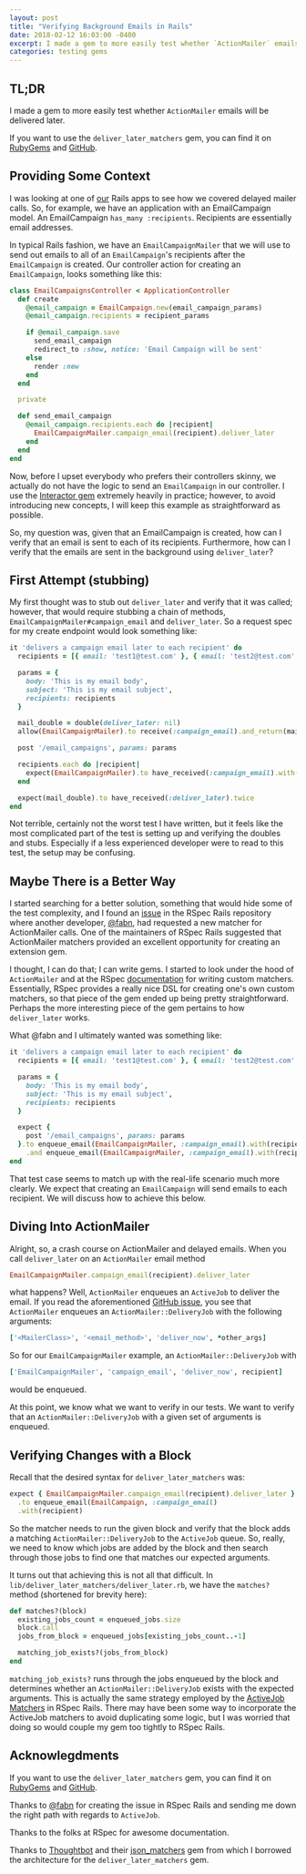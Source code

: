 ```yaml
---
layout: post
title: "Verifying Background Emails in Rails"
date: 2018-02-12 16:03:00 -0400
excerpt: I made a gem to more easily test whether `ActionMailer` emails will be delivered later.
categories: testing gems
---
```


## TL;DR

I made a gem to more easily test whether `ActionMailer` emails will be delivered
later.

If you want to use the `deliver_later_matchers` gem, you can find it on
[RubyGems](https://rubygems.org/gems/deliver_later_matchers)
and [GitHub](https://github.com/jdlubrano/deliver_later_matchers).

## Providing Some Context

I was looking at one of [our](https://maketime.io) Rails apps to see how we
covered delayed mailer calls.  So, for example, we have an application with an
EmailCampaign model.  An EmailCampaign `has_many :recipients`.  Recipients
are essentially email addresses.

In typical Rails fashion, we have an `EmailCampaignMailer` that we will use to
send out emails to all of an `EmailCampaign`'s recipients after the
`EmailCampaign` is created.  Our controller action for creating an
`EmailCampaign`, looks something like this:

```ruby
class EmailCampaignsController < ApplicationController
  def create
    @email_campaign = EmailCampaign.new(email_campaign_params)
    @email_campaign.recipients = recipient_params

    if @email_campaign.save
      send_email_campaign
      redirect_to :show, notice: 'Email Campaign will be sent'
    else
      render :new
    end
  end

  private

  def send_email_campaign
    @email_campaign.recipients.each do |recipient|
      EmailCampaignMailer.campaign_email(recipient).deliver_later
    end
  end
end
```

Now, before I upset everybody who prefers their controllers skinny, we actually
do not have the logic to send an `EmailCampaign` in our controller.  I use the
[Interactor gem](https://github.com/collectiveidea/interactor) extremely heavily
in practice; however, to avoid introducing new concepts, I will keep this example
as straightforward as possible.

So, my question was, given that an EmailCampaign is created, how can I verify
that an email is sent to each of its recipients.  Furthermore, how can I verify
that the emails are sent in the background using `deliver_later`?

## First Attempt (stubbing)

My first thought was to stub out `deliver_later` and verify that it was called;
however, that would require stubbing a chain of methods,
`EmailCampaignMailer#campaign_email` and `deliver_later`.
So a request spec for my create endpoint would look something like:

```ruby
it 'delivers a campaign email later to each recipient' do
  recipients = [{ email: 'test1@test.com' }, { email: 'test2@test.com' }]

  params = {
    body: 'This is my email body',
    subject: 'This is my email subject',
    recipients: recipients
  }

  mail_double = double(deliver_later: nil)
  allow(EmailCampaignMailer).to receive(:campaign_email).and_return(mail_double)

  post '/email_campaigns', params: params

  recipients.each do |recipient|
    expect(EmailCampaignMailer).to have_received(:campaign_email).with(recipient)
  end

  expect(mail_double).to have_received(:deliver_later).twice
end
```

Not terrible, certainly not the worst test I have written, but it feels like
the most complicated part of the test is setting up  and verifying the doubles
and stubs.  Especially if a less experienced developer were to read to this
test, the setup may be confusing.

## Maybe There is a Better Way

I started searching for a better solution, something that would hide some of the
test complexity, and I found an [issue](https://github.com/rspec/rspec-rails/issues/1901)
in the RSpec Rails repository where another developer, [@fabn](https://github.com/fabn),
had requested a new matcher for ActionMailer calls.  One of the maintainers
of RSpec Rails suggested that ActionMailer matchers provided an excellent
opportunity for creating an extension gem.

I thought, I can do that; I can write gems.  I started to look under the hood
of `ActionMailer` and at the RSpec [documentation](https://relishapp.com/rspec/rspec-expectations/v/3-7/docs/custom-matchers)
for writing custom matchers. Essentially, RSpec provides a really nice DSL for
creating one's own custom matchers, so that piece of the gem ended up being
pretty straightforward.  Perhaps the more interesting piece of the gem pertains
to how `deliver_later` works.

What @fabn and I ultimately wanted was something like:

```ruby
it 'delivers a campaign email later to each recipient' do
  recipients = [{ email: 'test1@test.com' }, { email: 'test2@test.com' }]

  params = {
    body: 'This is my email body',
    subject: 'This is my email subject',
    recipients: recipients
  }

  expect {
    post '/email_campaigns', params: params
  }.to enqueue_email(EmailCampaignMailer, :campaign_email).with(recipients.first)
    .and enqueue_email(EmailCampaignMailer, :campaign_email).with(recipients.last)
end
```

That test case seems to match up with the real-life scenario much more
clearly.  We expect that creating an `EmailCampaign` will send emails to each
recipient.  We will discuss how to achieve this below.

## Diving Into ActionMailer

Alright, so, a crash course on ActionMailer and delayed emails.  When you call
`deliver_later` on an `ActionMailer` email method

```ruby
EmailCampaignMailer.campaign_email(recipient).deliver_later
```

what happens?  Well, `ActionMailer` enqueues an `ActiveJob` to deliver the
email.  If you read the aforementioned
[GitHub issue](https://github.com/rspec/rspec-rails/issues/1901), you see that
`ActionMailer` enqueues an `ActionMailer::DeliveryJob` with the following
arguments:

```ruby
['<MailerClass>', '<email_method>', 'deliver_now', *other_args]
```

So for our `EmailCampaignMailer` example, an `ActionMailer::DeliveryJob` with

```ruby
['EmailCampaignMailer', 'campaign_email', 'deliver_now', recipient]
```

would be enqueued.

At this point, we know what we want to verify in our tests.  We want to verify
that an `ActionMailer::DeliveryJob` with a given set of arguments is enqueued.

## Verifying Changes with a Block

Recall that the desired syntax for `deliver_later_matchers` was:

```ruby
expect { EmailCampaignMailer.campaign_email(recipient).deliver_later }
  .to enqueue_email(EmailCampaign, :campaign_email)
  .with(recipient)
```

So the matcher needs to run the given block and verify that the block adds a
matching `ActionMailer::DeliveryJob` to the `ActiveJob` queue.  So, really, we
need to know which jobs are added by the block and then search through those
jobs to find one that matches our expected arguments.

It turns out that achieving this is not all that difficult.  In
`lib/deliver_later_matchers/deliver_later.rb`, we have the `matches?`
method (shortened for brevity here):

```ruby
def matches?(block)
  existing_jobs_count = enqueued_jobs.size
  block.call
  jobs_from_block = enqueued_jobs[existing_jobs_count..-1]

  matching_job_exists?(jobs_from_block)
end
```

`matching_job_exists?` runs through the jobs enqueued by the block
and determines whether an `ActionMailer::DeliveryJob` exists with the expected
arguments.  This is actually the same strategy employed by the
[ActiveJob Matchers](https://github.com/rspec/rspec-rails/blob/master/lib/rspec/rails/matchers/active_job.rb)
in RSpec Rails.  There may have been some way to incorporate the ActiveJob
matchers to avoid duplicating some logic, but I was worried that doing so
would couple my gem too tightly to RSpec Rails.

## Acknowlegdments

If you want to use the `deliver_later_matchers` gem, you can find it on
[RubyGems](https://rubygems.org/gems/deliver_later_matchers)
and [GitHub](https://github.com/jdlubrano/deliver_later_matchers).

Thanks to [@fabn](https://github.com/fabn) for creating the issue in RSpec Rails
and sending me down the right path with regards to `ActiveJob`.

Thanks to the folks at RSpec for awesome documentation.

Thanks to [Thoughtbot](https://thoughtbot.com) and their
[json_matchers](https://github.com/thoughtbot/json_matchers) gem from which
I borrowed the architecture for the `deliver_later_matchers` gem.
